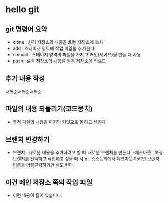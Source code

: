 # hello git

## git 명령어 요약

- clone : 원격 저장소의 내용을 로컬 저장소에 복사
- add : 스테이지 영역에 작업 파일을 추가한다
- commit : 스테이지 영역의 파일을 가지고 커밋(세이브)을 만들 때 사용
- push : 로컬 저장소의 내용을 원격 저장소에 업로드

## 추가 내용 작성
서혁준서혁준서혁준


## 파일의 내용 되돌리기(코드뭉치)
- 특정 파일의 내용을 마지막 커밋으로 돌리고 싶을때

## 브랜치 변경하기
- 브랜치 : 새로운 내용을 추가하려고 할 때 새로운 브랜치를 만든다.
-체크아웃 : 특정 브랜치를 선택하고 작업하고 싶을 때 사용
-소스트리에서 체크아웃 하려면 브랜치 이름을 더블클릭하기만 해도 된다.

## 이건 메인 저장소 쪽의 작업 파일
- 이런 내용이 들어 있습니다.